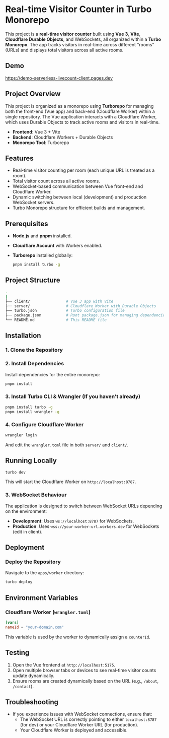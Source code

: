 # Real-time Visitor Counter in Turbo Monorepo

This project is a **real-time visitor counter** built using **Vue 3**, **Vite**, **Cloudflare Durable Objects**, and WebSockets, all organized within a **Turbo Monorepo**. The app tracks visitors in real-time across different "rooms" (URLs) and displays total visitors across all active rooms.

## Demo

<https://demo-serverless-livecount-client.pages.dev>

## Project Overview

This project is organized as a monorepo using **Turborepo** for managing both the front-end (Vue app) and back-end (Cloudflare Worker) within a single repository. The Vue application interacts with a Cloudflare Worker, which uses Durable Objects to track active rooms and visitors in real-time.

- **Frontend**: Vue 3 + Vite
- **Backend**: Cloudflare Workers + Durable Objects
- **Monorepo Tool**: Turborepo

## Features

- Real-time visitor counting per room (each unique URL is treated as a room).
- Total visitor count across all active rooms.
- WebSocket-based communication between Vue front-end and Cloudflare Worker.
- Dynamic switching between local (development) and production WebSocket servers.
- Turbo Monorepo structure for efficient builds and management.

## Prerequisites

- **Node.js** and **pnpm** installed.
- **Cloudflare Account** with Workers enabled.
- **Turborepo** installed globally:

  ```bash
  pnpm install turbo -g
  ```

## Project Structure

```sh
.
| 
├── client/                # Vue 3 app with Vite
├── server/                # Cloudflare Worker with Durable Objects
├── turbo.json             # Turbo configuration file
├── package.json           # Root package.json for managing dependencies
└── README.md              # This README file
```

## Installation

### 1. Clone the Repository

### 2. Install Dependencies

Install dependencies for the entire monorepo:

```bash
pnpm install
```

### 3. Install Turbo CLI & Wrangler (If you haven't already)

```bash
pnpm install turbo -g
pnpm install wrangler -g
```

### 4. Configure Cloudflare Worker

```bash
wrangler login
```

And edit the `wrangler.toml` file in both `server/` and `client/`.

## Running Locally

```bash
turbo dev
```

This will start the Cloudflare Worker on `http://localhost:8787`.

### 3. WebSocket Behaviour

The application is designed to switch between WebSocket URLs depending on the environment:

- **Development**: Uses `ws://localhost:8787` for WebSockets.
- **Production**: Uses `wss://your-worker-url.workers.dev` for WebSockets (edit in client).

## Deployment

### Deploy the Repository

Navigate to the `apps/worker` directory:

```bash
turbo deploy
```

## Environment Variables

### Cloudflare Worker (`wrangler.toml`)

```toml
[vars]
nameId = "your-domain.com"
```

This variable is used by the worker to dynamically assign a `counterId`.

## Testing

1. Open the Vue frontend at `http://localhost:5175`.
2. Open multiple browser tabs or devices to see real-time visitor counts update dynamically.
3. Ensure rooms are created dynamically based on the URL (e.g., `/about`, `/contact`).

## Troubleshooting

- If you experience issues with WebSocket connections, ensure that:
  - The WebSocket URL is correctly pointing to either `localhost:8787` (for dev) or your Cloudflare Worker URL (for production).
  - Your Cloudflare Worker is deployed and accessible.

